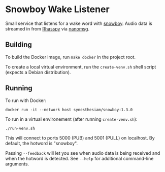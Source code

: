 Snowboy Wake Listener
=========================

Small service that listens for a wake word with [snowboy](https://snowboy.kitt.ai).
Audio data is streamed in from [Rhasspy](https://github.com/synesthesiam/rhasspy-hassio-addon) via [nanomsg](https://nanomsg.org).


Building
----------

To build the Docker image, run `make docker` in the project root.

To create a local virtual environment, run the `create-venv.sh` shell script (expects a Debian distribution).


Running
---------

To run with Docker:

    docker run -it --network host synesthesiam/snowboy:1.3.0
    
To run in a virtual environement (after running `create-venv.sh`):

    ./run-venv.sh
    
This will connect to ports 5000 (PUB) and 5001 (PULL) on localhost. By default, the hotword is "snowboy".

Passing `--feedback` will let you see when audio data is being received and when the hotword is detected.
See `--help` for additional command-line arguments.
